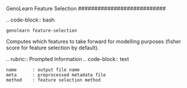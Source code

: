GenoLearn Feature Selection
###########################

.. code-block:: bash

    genolearn feature-selection


Computes which features to take forward for modelling purposes (fisher score for feature selection by default).

.. rubric:: Prompted Information
.. code-block:: text

    name      : output file name
    meta      : preprocessed metadata file
    method    : feature selection method


